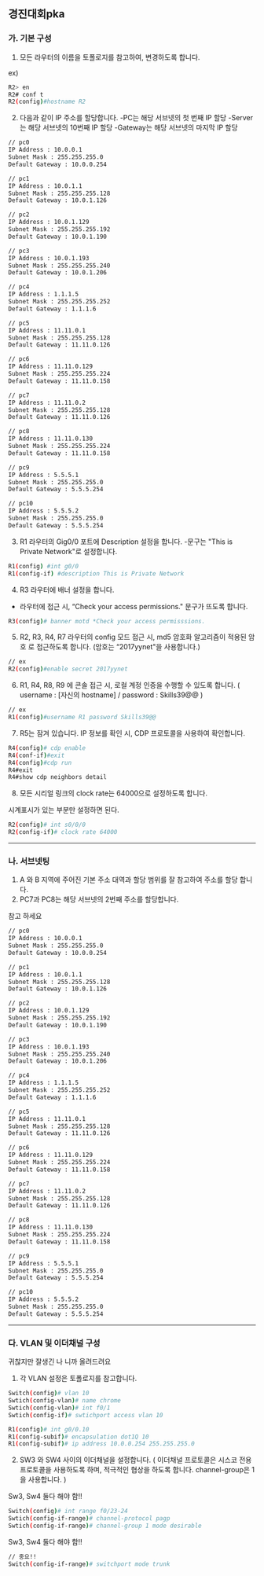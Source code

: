 ## 경진대회pka
### 가. 기본 구성
1. 모든 라우터의 이름을 토폴로지를 참고하여, 변경하도록 합니다.

ex)
```bash
R2> en
R2# conf t
R2(config)#hostname R2
```
2. 다음과 같이 IP 주소를 할당합니다.
-PC는 해당 서브넷의 첫 번째 IP 할당
-Server는 해당 서브넷의 10번째 IP 할당
-Gateway는 해당 서브넷의 마지막 IP 할당

```bash
// pc0
IP Address : 10.0.0.1
Subnet Mask : 255.255.255.0
Default Gateway : 10.0.0.254
```

```bash
// pc1
IP Address : 10.0.1.1
Subnet Mask : 255.255.255.128
Default Gateway : 10.0.1.126
```

```bash
// pc2
IP Address : 10.0.1.129
Subnet Mask : 255.255.255.192
Default Gateway : 10.0.1.190
```

```bash
// pc3
IP Address : 10.0.1.193
Subnet Mask : 255.255.255.240
Default Gateway : 10.0.1.206
```

```bash
// pc4
IP Address : 1.1.1.5
Subnet Mask : 255.255.255.252
Default Gateway : 1.1.1.6
```

```bash
// pc5
IP Address : 11.11.0.1
Subnet Mask : 255.255.255.128
Default Gateway : 11.11.0.126
```

```bash
// pc6
IP Address : 11.11.0.129
Subnet Mask : 255.255.255.224
Default Gateway : 11.11.0.158
```

```bash
// pc7
IP Address : 11.11.0.2
Subnet Mask : 255.255.255.128
Default Gateway : 11.11.0.126
```

```bash
// pc8
IP Address : 11.11.0.130
Subnet Mask : 255.255.255.224
Default Gateway : 11.11.0.158
```

```bash
// pc9
IP Address : 5.5.5.1
Subnet Mask : 255.255.255.0
Default Gateway : 5.5.5.254
```

```bash
// pc10
IP Address : 5.5.5.2
Subnet Mask : 255.255.255.0
Default Gateway : 5.5.5.254
```
3. R1 라우터의 Gig0/0 포트에 Description 설정을 합니다.
-문구는 "This is Private Network"로 설정합니다.

``` bash
R1(config) #int g0/0
R1(config-if) #description This is Private Network
```

4. R3 라우터에 배너 설정을 합니다.
- 라우터에 접근 시, “Check your access permissions." 문구가 뜨도록 합니다.

```bash
R3(config)# banner motd *Check your access permisssions.
```

5. R2, R3, R4, R7 라우터의 config 모드 접근 시, md5 암호화 알고리즘이 적용된 암호 로 접근하도록 합니다. (암호는 “2017yynet"을 사용합니다.)

```bash
// ex
R2(config)#enable secret 2017yynet
```

6. R1, R4, R8, R9 에 콘솔 접근 시, 로컬 계정 인증을 수행할 수 있도록 합니다.
( username : [자신의 hostname] / password : Skills39@@ )

```bash
// ex
R1(config)#username R1 password Skills39@@
```

7. R5는 잠겨 있습니다. IP 정보를 확인 시, CDP 프로토콜을 사용하여 확인합니다.
```bash
R4(config)# cdp enable
R4(conf-if)#exit
R4(config)#cdp run
R4#exit
R4#show cdp neighbors detail
```
8. 모든 시리얼 링크의 clock rate는 64000으로 설정하도록 합니다.

시계표시가 있는 부분만 설정하면 된다.
```bash
R2(config)# int s0/0/0
R2(config-if)# clock rate 64000
```
---

### 나. 서브넷팅
1. A 와 B 지역에 주어진 기본 주소 대역과 할당 범위를 잘 참고하여 주소를 할당 합니다.
2. PC7과 PC8는 해당 서브넷의 2번째 주소를 할당합니다.

참고 하세요
```bash
// pc0
IP Address : 10.0.0.1
Subnet Mask : 255.255.255.0
Default Gateway : 10.0.0.254
```

```bash
// pc1
IP Address : 10.0.1.1
Subnet Mask : 255.255.255.128
Default Gateway : 10.0.1.126
```

```bash
// pc2
IP Address : 10.0.1.129
Subnet Mask : 255.255.255.192
Default Gateway : 10.0.1.190
```

```bash
// pc3
IP Address : 10.0.1.193
Subnet Mask : 255.255.255.240
Default Gateway : 10.0.1.206
```

```bash
// pc4
IP Address : 1.1.1.5
Subnet Mask : 255.255.255.252
Default Gateway : 1.1.1.6
```

```bash
// pc5
IP Address : 11.11.0.1
Subnet Mask : 255.255.255.128
Default Gateway : 11.11.0.126
```

```bash
// pc6
IP Address : 11.11.0.129
Subnet Mask : 255.255.255.224
Default Gateway : 11.11.0.158
```

```bash
// pc7
IP Address : 11.11.0.2
Subnet Mask : 255.255.255.128
Default Gateway : 11.11.0.126
```

```bash
// pc8
IP Address : 11.11.0.130
Subnet Mask : 255.255.255.224
Default Gateway : 11.11.0.158
```

```bash
// pc9
IP Address : 5.5.5.1
Subnet Mask : 255.255.255.0
Default Gateway : 5.5.5.254
```

```bash
// pc10
IP Address : 5.5.5.2
Subnet Mask : 255.255.255.0
Default Gateway : 5.5.5.254
```

---

### 다. VLAN 및 이더채널 구성
귀찮지만 잘생긴 나 니까 올려드려요
1. 각 VLAN 설정은 토폴로지를 참고합니다.
```bash
Switch(config)# vlan 10
Swtich(config-vlan)# name chrome
Swtich(config-vlan)# int f0/1
Swtich(config-if)# swtichport access vlan 10
```

```bash
R1(config)# int g0/0.10
R1(config-subif)# encapsulation dot1Q 10
R1(config-subif)# ip address 10.0.0.254 255.255.255.0
```

2. SW3 와 SW4 사이의 이더채널을 설정합니다.
( 이더채널 프로토콜은 시스코 전용 프로토콜을 사용하도록 하며, 적극적인 협상을 하도록 합니다. channel-group은 1을 사용합니다. )

Sw3, Sw4 둘다 해야 함!!
```bash
Switch(config)# int range f0/23-24
Swtich(config-if-range)# channel-protocol pagp
Swtich(config-if-range)# channel-group 1 mode desirable
```
Sw3, Sw4 둘다 해야 함!!
```bash
// 중요!!
Switch(config-if-range)# switchport mode trunk
```
